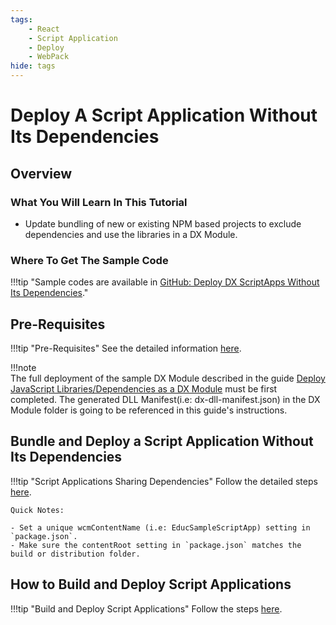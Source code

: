 ```yaml
---
tags:
    - React
    - Script Application
    - Deploy
    - WebPack
hide: tags
---
```


# Deploy A Script Application Without Its Dependencies

## Overview

### What You Will Learn In This Tutorial
- Update bundling of new or existing NPM based projects to exclude dependencies and use the libraries in a DX Module.

### Where To Get The Sample Code
!!!tip "Sample codes are available in [GitHub: Deploy DX ScriptApps Without Its Dependencies](https://github.com/HCL-TECH-SOFTWARE/DX-Modules-and-ScriptApps/tree/main/03AppsExcludingDependencies)."


## Pre-Requisites
!!!tip "Pre-Requisites"
    See the detailed information [here](../pre_requisites.md).

!!!note     
    The full deployment of the sample DX Module described in the guide [Deploy JavaScript Libraries/Dependencies as a DX Module](02_dependencies_as_module.md) must be first completed. The generated DLL Manifest(i.e: dx-dll-manifest.json) in the DX Module folder is going to be referenced in this guide's instructions.

## Bundle and Deploy a Script Application Without Its Dependencies
!!!tip "Script Applications Sharing Dependencies"
    Follow the detailed steps [here](../common-setup/optimized-scriptapps/sharing_dependencies.md).

    Quick Notes:

    - Set a unique wcmContentName (i.e: EducSampleScriptApp) setting in `package.json`.
    - Make sure the contentRoot setting in `package.json` matches the build or distribution folder.

## How to Build and Deploy Script Applications
!!!tip "Build and Deploy Script Applications"
    Follow the steps [here](../common-setup/build-and-deploy/build_and_deploy_scriptapps.md).

